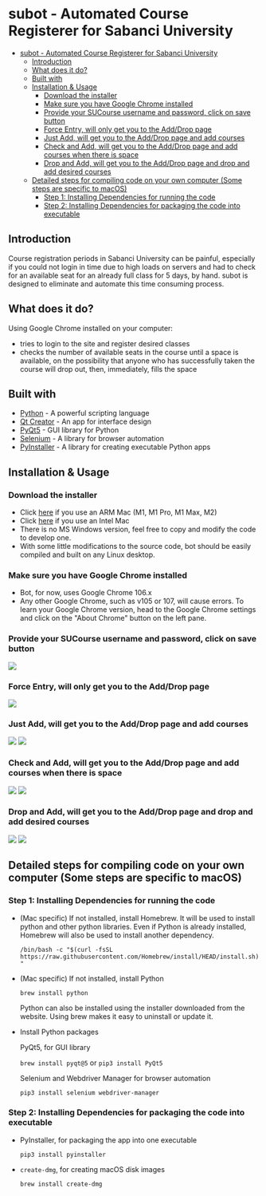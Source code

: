 # subot - Automated Course Registerer for Sabanci University

- [subot - Automated Course Registerer for Sabanci University](#subot---automated-course-registerer-for-sabanci-university)
  - [Introduction](#introduction)
  - [What does it do?](#what-does-it-do)
  - [Built with](#built-with)
  - [Installation & Usage](#installation--usage)
    - [Download the installer](#download-the-installer)
    - [Make sure you have Google Chrome installed](#make-sure-you-have-google-chrome-installed)
    - [Provide your SUCourse username and password, click on save button](#provide-your-sucourse-username-and-password-click-on-save-button)
    - [Force Entry, will only get you to the Add/Drop page](#force-entry-will-only-get-you-to-the-adddrop-page)
    - [Just Add, will get you to the Add/Drop page and add courses](#just-add-will-get-you-to-the-adddrop-page-and-add-courses)
    - [Check and Add, will get you to the Add/Drop page and add courses when there is space](#check-and-add-will-get-you-to-the-adddrop-page-and-add-courses-when-there-is-space)
    - [Drop and Add, will get you to the Add/Drop page and drop and add desired courses](#drop-and-add-will-get-you-to-the-adddrop-page-and-drop-and-add-desired-courses)
  - [Detailed steps for compiling code on your own computer (Some steps are specific to macOS)](#detailed-steps-for-compiling-code-on-your-own-computer-some-steps-are-specific-to-macos)
    - [Step 1: Installing Dependencies for running the code](#step-1-installing-dependencies-for-running-the-code)
    - [Step 2: Installing Dependencies for packaging the code into executable](#step-2-installing-dependencies-for-packaging-the-code-into-executable)


## Introduction
Course registration periods in Sabanci University can be painful, especially if you could not login in time due to high loads on servers and had to check for an available seat for an already full class for 5 days, by hand. subot is designed to eliminate and automate this time consuming process.

## What does it do?
Using Google Chrome installed on your computer:

- tries to login to the site and register desired classes
- checks the number of available seats in the course until a space is available, on the possibility that anyone who has successfully taken the course will drop out, then, immediately, fills the space

## Built with

- [Python](https://www.python.org) - A powerful scripting language
- [Qt Creator](https://www.qt.io/product/development-tools) - An app for interface design
- [PyQt5](https://pypi.org/project/PyQt5/) - GUI library for Python
- [Selenium](https://www.selenium.dev/documentation/) - A library for browser automation
- [PyInstaller](https://pyinstaller.org/en/stable/) - A library for creating executable Python apps

## Installation & Usage

### Download the installer

- Click <a id="raw-url-arm" href="https://raw.githubusercontent.com/mustafaaycll/sabanci-adddropbot/main/release_AppleSilicon/subot.dmg">here</a> if you use an ARM Mac (M1, M1 Pro, M1 Max, M2)
- Click <a id="raw-url-i386" href="https://raw.githubusercontent.com/mustafaaycll/sabanci-adddropbot/main/release_IntelSilicon/sorry.txt">here</a> if you use an Intel Mac
- There is no MS Windows version, feel free to copy and modify the code to develop one.
- With some little modifications to the source code, bot should be easily compiled and built on any Linux desktop.

### Make sure you have Google Chrome installed

- Bot, for now, uses Google Chrome 106.x
- Any other Google Chrome, such as v105 or 107, will cause errors. To learn your Google Chrome version, head to the Google Chrome settings and click on the "About Chrome" button on the left pane.

### Provide your SUCourse username and password, click on save button

![ ](screenshots/1.png)

### Force Entry, will only get you to the Add/Drop page

![](screenshots/2.png)

### Just Add, will get you to the Add/Drop page and add courses

![](screenshots/3.png)
![](screenshots/4.png)

### Check and Add, will get you to the Add/Drop page and add courses when there is space

![](screenshots/5.png)
![](screenshots/6.png)

### Drop and Add, will get you to the Add/Drop page and drop and add desired courses

![](screenshots/7.png)
![](screenshots/8.png)


## Detailed steps for compiling code on your own computer (Some steps are specific to macOS)

### Step 1: Installing Dependencies for running the code

- (Mac specific) If not installed, install Homebrew. It will be used to install python and other python libraries. Even if Python is already installed, Homebrew will also be used to install another dependency.

    `/bin/bash -c "$(curl -fsSL https://raw.githubusercontent.com/Homebrew/install/HEAD/install.sh)"`

- (Mac specific) If not installed, install Python

    `brew install python`

    Python can also be installed using the installer downloaded from the website. Using brew makes it easy to uninstall or update it.

- Install Python packages

    PyQt5, for GUI library

    `brew install pyqt@5` or `pip3 install PyQt5`

    Selenium and Webdriver Manager for browser automation

    `pip3 install selenium webdriver-manager`



### Step 2: Installing Dependencies for packaging the code into executable

- PyInstaller, for packaging the app into one executable

    `pip3 install pyinstaller`

- `create-dmg`, for creating macOS disk images

    `brew install create-dmg`


